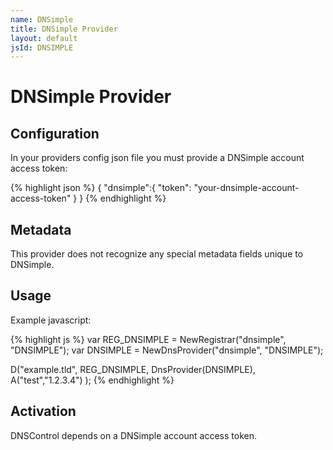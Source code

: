 ```yaml
---
name: DNSimple
title: DNSimple Provider
layout: default
jsId: DNSIMPLE
---
```

# DNSimple Provider
## Configuration

In your providers config json file you must provide a DNSimple account access token:

{% highlight json %}
{
  "dnsimple":{
    "token": "your-dnsimple-account-access-token"
  }
}
{% endhighlight %}

## Metadata

This provider does not recognize any special metadata fields unique to DNSimple.

## Usage

Example javascript:

{% highlight js %}
var REG_DNSIMPLE = NewRegistrar("dnsimple", "DNSIMPLE");
var DNSIMPLE = NewDnsProvider("dnsimple", "DNSIMPLE");

D("example.tld", REG_DNSIMPLE, DnsProvider(DNSIMPLE),
    A("test","1.2.3.4")
);
{% endhighlight %}

## Activation

DNSControl depends on a DNSimple account access token.
